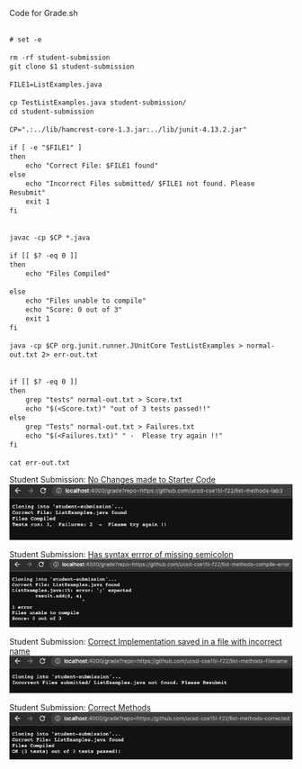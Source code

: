 Code for Grade.sh
```

# set -e

rm -rf student-submission
git clone $1 student-submission

FILE1=ListExamples.java

cp TestListExamples.java student-submission/
cd student-submission

CP=".:../lib/hamcrest-core-1.3.jar:../lib/junit-4.13.2.jar" 

if [ -e "$FILE1" ]
then 
    echo "Correct File: $FILE1 found"
else
    echo "Incorrect Files submitted/ $FILE1 not found. Please Resubmit"
    exit 1
fi 


javac -cp $CP *.java 

if [[ $? -eq 0 ]]
then 
    echo "Files Compiled"

else
    echo "Files unable to compile"
    echo "Score: 0 out of 3"
    exit 1
fi

java -cp $CP org.junit.runner.JUnitCore TestListExamples > normal-out.txt 2> err-out.txt


if [[ $? -eq 0 ]]
then 
    grep "tests" normal-out.txt > Score.txt
    echo "$(<Score.txt)" "out of 3 tests passed!!"
else
    grep "Tests" normal-out.txt > Failures.txt
    echo "$(<Failures.txt)" " -  Please try again !!"
fi

cat err-out.txt

```




Student Submission:
[No Changes made to Starter Code](https://github.com/ucsd-cse15l-f22/list-methods-lab3)
![Image](no-changes.png)


Student Submission: [Has syntax errror of missing semicolon](https://github.com/ucsd-cse15l-f22/list-methods-compile-error)
![Image](compile.png)


Student Submission: [Correct Implementation saved in a file with incorrect name](https://github.com/ucsd-cse15l-f22/list-methods-filename)
![Image](filename.png)


Student Submission: [Correct Methods](https://github.com/ucsd-cse15l-f22/list-methods-corrected)
![Image](corrected.png)
